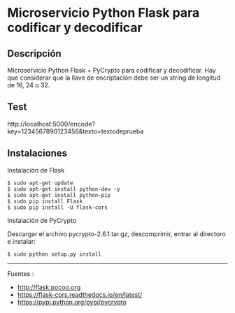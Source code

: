 # Microservicio Python Flask para codificar y decodificar

## Descripción

Microservicio Python Flask + PyCrypto para codificar y decodificar. Hay que considerar que la llave de encriptación debe ser un string de longitud de 16, 24 o 32.

## Test

http://localhost:5000/encode?key=1234567890123456&texto=textodeprueba

## Instalaciones

Instalación de Flask

	$ sudo apt-get update
	$ sudo apt-get install python-dev -y
	$ sudo apt-get install python-pip
	$ sudo pip install Flask
	$ sudo pip install -U flask-cors	

Instalación de PyCrypto

Descargar el archivo pycrypto-2.6.1.tar.gz, descomprimir, entrar al directoro e instalar:

	$ sudo python setup.py install

---

Fuentes :

+ http://flask.pocoo.org
+ https://flask-cors.readthedocs.io/en/latest/
+ https://pypi.python.org/pypi/pycrypto